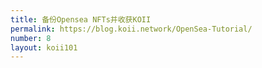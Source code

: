 ```yaml
---
title: 备份Opensea NFTs并收获KOII
permalink: https://blog.koii.network/OpenSea-Tutorial/
number: 8
layout: koii101
---
```


